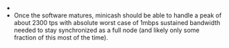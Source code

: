 -
- Once the software matures, minicash should be able to handle a peak of about 2300 tps with absolute worst case of 1mbps sustained bandwidth needed to stay synchronized as a full node (and likely only some fraction of this most of the time).